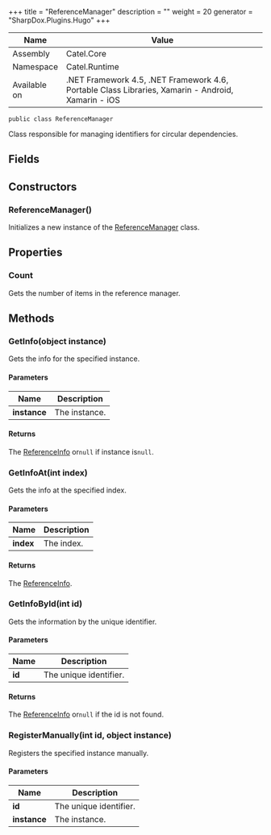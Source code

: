

+++
title = "ReferenceManager" 
description = ""
weight = 20
generator = "SharpDox.Plugins.Hugo"
+++

Name|Value
---|---
Assembly|Catel.Core
Namespace|Catel.Runtime
Available on|.NET Framework 4.5, .NET Framework 4.6, Portable Class Libraries, Xamarin - Android, Xamarin - iOS

```
public class ReferenceManager
```

Class responsible for managing identifiers for circular dependencies.

## Fields

## Constructors

### ReferenceManager()

Initializes a new instance of the [ReferenceManager](#) class.

## Properties

### Count

Gets the number of items in the reference manager.

## Methods

### GetInfo(object instance)

Gets the info for the specified instance.

#### Parameters

Name|Description
---|---
**instance**|The instance.

#### Returns

The [ReferenceInfo](#) or`null` if instance is`null`.

### GetInfoAt(int index)

Gets the info at the specified index.

#### Parameters

Name|Description
---|---
**index**|The index.

#### Returns

The [ReferenceInfo](#).

### GetInfoById(int id)

Gets the information by the unique identifier.

#### Parameters

Name|Description
---|---
**id**|The unique identifier.

#### Returns

The [ReferenceInfo](#) or`null` if the id is not found.

### RegisterManually(int id, object instance)

Registers the specified instance manually.

#### Parameters

Name|Description
---|---
**id**|The unique identifier.
**instance**|The instance.

